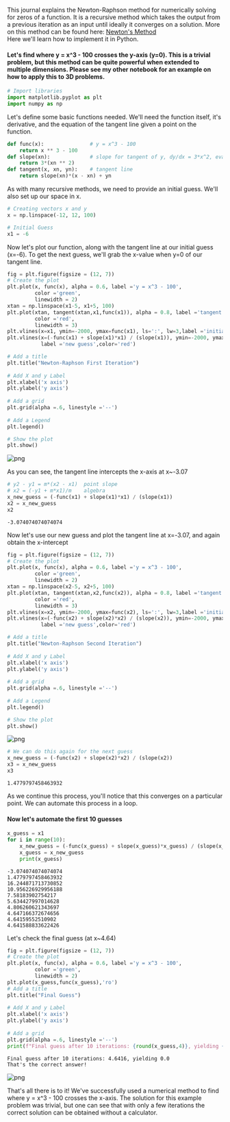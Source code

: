 This journal explains the Newton-Raphson method for numerically solving for zeros of a function. It is a recursive method which takes the output from a previous iteration as an input until ideally it converges on a solution. More on this method can be found here: [Newton's Method](https://en.wikipedia.org/wiki/Newton%27s_method) <br>
Here we'll learn how to implement it in Python.

#### Let's find where y = x^3 - 100 crosses the y-axis (y=0). This is a trivial problem, but this method can be quite powerful when extended to multiple dimensions. Please see my other notebook for an example on how to apply this to 3D problems.


```python
# Import libraries
import matplotlib.pyplot as plt
import numpy as np
```

Let's define some basic functions needed. We'll need the function itself, it's derivative, and the equation of the tangent line given a point on the function.


```python
def func(x):               # y = x^3 - 100
    return x ** 3 - 100
def slope(xn):             # slope for tangent of y, dy/dx = 3*x^2, evaluated at some x
    return 3*(xn ** 2)
def tangent(x, xn, yn):    # tangent line
    return slope(xn)*(x - xn) + yn
```

As with many recursive methods, we need to provide an initial guess. We'll also set up our space in x.


```python
# Creating vectors x and y
x = np.linspace(-12, 12, 100)

# Initial Guess
x1 = -6
```

Now let's plot our function, along with the tangent line at our initial guess (x=-6). To get the next guess, we'll grab the x-value when y=0 of our tangent line.


```python
fig = plt.figure(figsize = (12, 7))
# Create the plot
plt.plot(x, func(x), alpha = 0.6, label ='y = x^3 - 100',
         color ='green',
         linewidth = 2)
xtan = np.linspace(x1-5, x1+5, 100)
plt.plot(xtan, tangent(xtan,x1,func(x1)), alpha = 0.8, label ='tangent at x=-6',
         color ='red',
         linewidth = 3)
plt.vlines(x=x1, ymin=-2000, ymax=func(x1), ls=':', lw=3,label ='initial guess')
plt.vlines(x=(-func(x1) + slope(x1)*x1) / (slope(x1)), ymin=-2000, ymax=tangent(x1, x1, 0), ls=':', lw=3,
           label ='new guess',color='red')

# Add a title
plt.title("Newton-Raphson First Iteration")
 
# Add X and y Label
plt.xlabel('x axis')
plt.ylabel('y axis')
 
# Add a grid
plt.grid(alpha =.6, linestyle ='--')
 
# Add a Legend
plt.legend()

# Show the plot
plt.show()
```


    
![png](output_8_0.png)
    


As you can see, the tangent line intercepts the x-axis at x~-3.07


```python
# y2 - y1 = m*(x2 - x1)  point slope
# x2 = (-y1 + m*x1)/m    algebra
x_new_guess = (-func(x1) + slope(x1)*x1) / (slope(x1))
x2 = x_new_guess
x2
```




    -3.074074074074074



Now let's use our new guess and plot the tangent line at x=-3.07, and again obtain the x-intercept


```python
fig = plt.figure(figsize = (12, 7))
# Create the plot
plt.plot(x, func(x), alpha = 0.6, label ='y = x^3 - 100',
         color ='green',
         linewidth = 2)
xtan = np.linspace(x2-5, x2+5, 100)
plt.plot(xtan, tangent(xtan,x2,func(x2)), alpha = 0.8, label ='tangent at x=-6',
         color ='red',
         linewidth = 3)
plt.vlines(x=x2, ymin=-2000, ymax=func(x2), ls=':', lw=3,label ='initial guess')
plt.vlines(x=(-func(x2) + slope(x2)*x2) / (slope(x2)), ymin=-2000, ymax=tangent(x2, x2, 0), ls=':', lw=3,
           label ='new guess',color='red')

# Add a title
plt.title("Newton-Raphson Second Iteration")
 
# Add X and y Label
plt.xlabel('x axis')
plt.ylabel('y axis')
 
# Add a grid
plt.grid(alpha =.6, linestyle ='--')
 
# Add a Legend
plt.legend()

# Show the plot
plt.show()
```


    
![png](output_12_0.png)
    



```python
# We can do this again for the next guess
x_new_guess = (-func(x2) + slope(x2)*x2) / (slope(x2))
x3 = x_new_guess
x3
```




    1.4779797458463932



As we continue this process, you'll notice that this converges on a particular point. We can automate this process in a loop.

#### Now let's automate the first 10 guesses


```python
x_guess = x1
for i in range(10):
    x_new_guess = (-func(x_guess) + slope(x_guess)*x_guess) / (slope(x_guess))
    x_guess = x_new_guess
    print(x_guess)
```

    -3.074074074074074
    1.4779797458463932
    16.244871713730852
    10.956226929956188
    7.58183902754217
    5.634427997014628
    4.806260621343697
    4.647166372674656
    4.64159552510902
    4.641588833622426
    

Let's check the final guess (at x~4.64)


```python
fig = plt.figure(figsize = (12, 7))
# Create the plot
plt.plot(x, func(x), alpha = 0.6, label ='y = x^3 - 100',
         color ='green',
         linewidth = 2)
plt.plot(x_guess,func(x_guess),'ro')
# Add a title
plt.title("Final Guess")
 
# Add X and y Label
plt.xlabel('x axis')
plt.ylabel('y axis')
 
# Add a grid
plt.grid(alpha =.6, linestyle ='--')
print(f"Final guess after 10 iterations: {round(x_guess,4)}, yielding {round(func(x_guess),3)}\nThat's the correct answer!")
```

    Final guess after 10 iterations: 4.6416, yielding 0.0
    That's the correct answer!
    


    
![png](output_18_1.png)
    


That's all there is to it! We've successfully used a numerical method to find where y = x^3 - 100 crosses the x-axis. The solution for this example problem was trivial, but one can see that with only a few iterations the correct solution can be obtained without a calculator.

